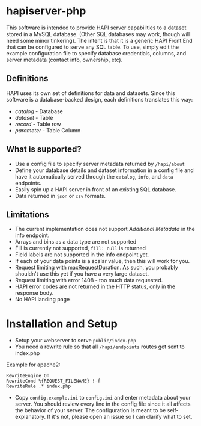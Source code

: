 # hapiserver-php
This software is intended to provide HAPI server capabilities to a dataset stored in a MySQL database.
(Other SQL databases may work, though will need some minor tinkering).
The intent is that it is a generic HAPI Front End that can be configured to serve any SQL table.
To use, simply edit the example configuration file to specify database credentials, columns, and server metadata (contact info, ownership, etc).

## Definitions
HAPI uses its own set of definitions for data and datasets.
Since this software is a database-backed design, each definitions translates this way:
- *catalog* - Database
- *dataset* - Table
- *record* - Table row
- *parameter* - Table Column


## What is supported?
- Use a config file to specify server metadata returned by `/hapi/about`
- Define your database details and dataset information in a config file and have it automatically served through the `catalog`, `info`, and `data` endpoints.
- Easily spin up a HAPI server in front of an existing SQL database.
- Data returned in `json` or `csv` formats.

## Limitations
- The current implementation does not support *Additional Metadata* in the info endpoint.
- Arrays and bins as a data type are not supported
- Fill is currently not supported, `fill: null` is returned
- Field labels are not supported in the info endpoint yet.
- If each of your data points is a scalar value, then this will work for you.
- Request limiting with maxRequestDuration. As such, you probably shouldn't use this yet if you have a very large dataset.
- Request limiting with error 1408 - too much data requested.
- HAPI error codes are not returned in the HTTP status, only in the response body.
- No HAPI landing page

# Installation and Setup
- Setup your webserver to serve `public/index.php`
- You need a rewrite rule so that all `/hapi/endpoints` routes get sent to index.php

Example for apache2:
```
RewriteEngine On
RewriteCond %{REQUEST_FILENAME} !-f
RewriteRule .* index.php
```

- Copy `config.example.ini` to `config.ini` and enter metadata about your server.
  You should review every line in the config file since it all affects the behavior of your server.
  The configuration is meant to be self-explanatory. If it's not, please open an issue so I can clarify what to set.
